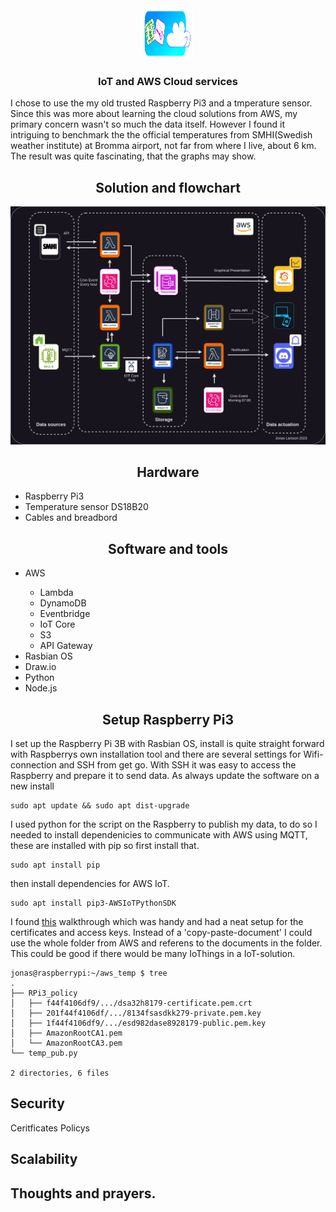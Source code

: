 <div id="top"></div>

<br />
<div align="center">
  <a href="https://github.com/j0naslarss0n/iotCloudSolution">
    <img src="assets/logo.png" alt="Logo" width="80" height="80">
  </a>

<h3 align="center">IoT and AWS Cloud services</h3>

  <p align="left">
I chose to use the my old trusted Raspberry Pi3 and a tmperature sensor. Since this was more about learning the cloud solutions from AWS, my primary concern wasn't so much the data itself. However I found it intriguing to benchmark the the official temperatures from SMHI(Swedish weather institute) at Bromma airport, not far from where I live, about 6 km. The result was quite fascinating, that the graphs may show. 
    <br />
    
  </p>
</div>


<h2 align="center">Solution and flowchart</h3>
 <div align="center">
  <a>
    <img src="assets/flowchart_jonaslarsson.drawio.png" alt="flowchart, with sensor and API on left trough a AWS solution nad gadgets and presentation on right" width="" height="">
  </a>

</div>


<h2 align="center">Hardware</h3>
<div>
<p align="left">
 <ul>
  <li>Raspberry Pi3</li>
  <li>Temperature sensor DS18B20 </li>
  <li>Cables and breadbord</li>
</ul> 
</div>



<h2 align="center">Software and tools</h3>
<div>
<p align="left">
 <ul>
  <li>AWS</li>
   <ul>
  <li>Lambda</li>
    <li>DynamoDB</li>
    <li>Eventbridge</li>
    <li>IoT Core</li>
    <li>S3</li>
    <li>API Gateway</li>
  </ul>
  <li>Rasbian OS </li>
  <li>Draw.io</li>
  <li>Python</li>
  <li>Node.js</li>

</ul> 
</div>



<h2 align="center">Setup Raspberry Pi3 </h3>
<div>
<p align="left">
  I set up the Raspberry Pi 3B with Rasbian OS, install is quite straight forward with Raspberrys own installation tool and there are several settings for Wifi-connection and SSH from get go. With SSH it was easy to access the Raspberry and prepare it to send data.
  As always update the software on a new install
  
  ``` 
  sudo apt update && sudo apt dist-upgrade
  ```   
  I used python for the script on the Raspberry to publish my data, to do so I needed to install dependenicies to communicate with AWS using MQTT, these are installed with pip so first install that.
  ```
  sudo apt install pip
  ```
  then install dependencies for AWS IoT.
  
  ```
  sudo apt install pip3-AWSIoTPythonSDK
  ```

  I found <a href="https://circuitdigest.com/microcontroller-projects/publish-sensor-data-to-amazon-aws-raspberry-pi-iot">this</a> walkthrough which was handy and had a neat setup for the certificates and access keys. Instead of a 'copy-paste-document' I could use the whole folder from AWS and referens to the documents in the folder. This could be good if there would be many IoThings in a IoT-solution.

  ```
  jonas@raspberrypi:~/aws_temp $ tree
.
├── RPi3_policy
│   ├── f44f4106df9/.../dsa32h8179-certificate.pem.crt
│   ├── 201f44f4106df/.../8134fsasdkk279-private.pem.key
│   ├── 1f44f4106df9/.../esd982dase8928179-public.pem.key
│   ├── AmazonRootCA1.pem
│   └── AmazonRootCA3.pem
└── temp_pub.py

2 directories, 6 files

  ```

</p>

</div>




## Security

Ceritficates
Policys


## Scalability

## Thoughts and prayers.
